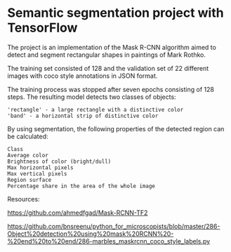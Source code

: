 # Semantic segmentation project with TensorFlow

The project is an implementation of the Mask R-CNN algorithm aimed to detect and segment rectangular shapes in paintings of Mark Rothko.

The training set consisted of 128 and the validation set of 22 different images with coco style annotations in JSON format.

The training process was stopped after seven epochs consisting of 128 steps. The resulting model detects two classes of objects:

    'rectangle' - a large rectangle with a distinctive color
    'band' - a horizontal strip of distinctive color

By using segmentation, the following properties of the detected region can be calculated:

    Class
    Average color
    Brightness of color (bright/dull)
    Max horizontal pixels
    Max vertical pixels
    Region surface
    Percentage share in the area of the whole image

Resources:

https://github.com/ahmedfgad/Mask-RCNN-TF2

https://github.com/bnsreenu/python_for_microscopists/blob/master/286-Object%20detection%20using%20mask%20RCNN%20-%20end%20to%20end/286-marbles_maskrcnn_coco_style_labels.py
